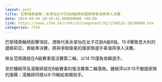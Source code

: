 ```yaml
---
layout: post
title: 巴黎殘奧直擊｜余翠怡女子花劍A級將與國家隊辜海燕爭入決賽
date: 2024-09-04 20:45:42.000000000 +08:00
link: https://news.rthk.hk/rthk/ch/component/k2/1769132-20240904.htm
categories: rthk
---
```


巴黎殘奧輪椅劍擊項目，港隊代表余翠怡在女子花劍A級8強，15:8擊敗意大利的捷姬莉亞，晉級準決賽，將與爭取衛冕的國家隊選手辜海燕爭入決賽。

隊友范珮珊就在A級賽事復活賽第二輪，以14:15僅負南韓選手。

至於鍾婉萍及湯雅婷就在B級賽事的復活賽第二輪落敗。鍾婉萍以9:15不敵國家隊的康蘇；湯雅婷同樣以9:15輸給南韓劍手。
